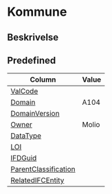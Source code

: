 # Kommune

## Beskrivelse

## Predefined

| Column                                                              | Value |
| ------------------------------------------------------------------- | ----- |
| [ValCode](../../Attributes/ValCode.md)                              |       |
| [Domain](../../Attributes/Domain.md)                                | A104  |
| [DomainVersion](../../Attributes/DomainVersion.md)                  |       |
| [Owner](../../Attributes/Owner.md)                                  | Molio |
| [DataType](../../Attributes/DataType.md)                            |       |
| [LOI](../../Attributes/LOI.md)                                      |       |
| [IFDGuid](../../Attributes/IFDGuid.md)                              |       |
| [ParentClassification](../../Attributes/IFCParentClassification.md) |       |
| [RelatedIFCEntity](../../Attributes/RelatedIFCEntity.md)            |       |
